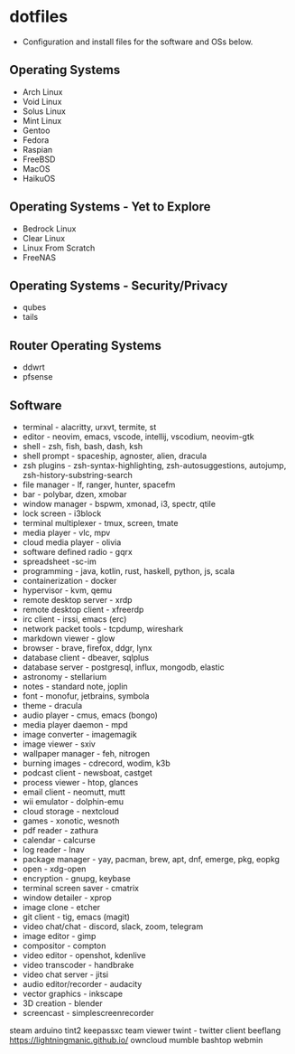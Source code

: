 # dotfiles

- Configuration  and install files for the software and OSs below.

## Operating Systems
- Arch Linux
- Void Linux
- Solus Linux
- Mint Linux
- Gentoo
- Fedora
- Raspian
- FreeBSD
- MacOS
- HaikuOS

## Operating Systems - Yet to Explore
- Bedrock Linux
- Clear Linux
- Linux From Scratch
- FreeNAS

## Operating Systems - Security/Privacy
- qubes
- tails

## Router Operating Systems
- ddwrt
- pfsense

## Software
- terminal - alacritty, urxvt, termite, st
- editor - neovim, emacs, vscode, intellij, vscodium, neovim-gtk
- shell - zsh, fish, bash, dash, ksh
- shell prompt - spaceship, agnoster, alien, dracula
- zsh plugins - zsh-syntax-highlighting, zsh-autosuggestions, autojump, zsh-history-substring-search
- file manager - lf, ranger, hunter, spacefm
- bar - polybar, dzen, xmobar
- window manager - bspwm, xmonad, i3, spectr, qtile
- lock screen - i3block
- terminal multiplexer - tmux, screen, tmate
- media player - vlc, mpv
- cloud media player - olivia
- software defined radio - gqrx
- spreadsheet -sc-im
- programming - java, kotlin, rust, haskell, python, js, scala
- containerization - docker
- hypervisor - kvm, qemu
- remote desktop server - xrdp
- remote desktop client - xfreerdp
- irc client - irssi, emacs (erc)
- network packet tools - tcpdump, wireshark
- markdown viewer - glow
- browser - brave, firefox, ddgr, lynx
- database client - dbeaver, sqlplus
- database server - postgresql, influx, mongodb, elastic
- astronomy - stellarium
- notes - standard note, joplin
- font - monofur, jetbrains, symbola
- theme - dracula
- audio player - cmus, emacs (bongo)
- media player daemon - mpd
- image converter - imagemagik
- image viewer - sxiv
- wallpaper manager - feh, nitrogen
- burning images - cdrecord, wodim, k3b
- podcast client - newsboat, castget
- process viewer - htop, glances
- email client - neomutt, mutt
- wii emulator - dolphin-emu
- cloud storage - nextcloud
- games - xonotic, wesnoth
- pdf reader - zathura
- calendar - calcurse
- log reader - lnav
- package manager - yay, pacman, brew, apt, dnf, emerge, pkg, eopkg
- open - xdg-open
- encryption - gnupg, keybase
- terminal screen saver - cmatrix
- window detailer - xprop
- image clone - etcher
- git client - tig, emacs (magit)
- video chat/chat - discord, slack, zoom, telegram
- image editor - gimp
- compositor - compton
- video editor - openshot, kdenlive
- video transcoder - handbrake
- video chat server - jitsi
- audio editor/recorder - audacity
- vector graphics - inkscape
- 3D creation - blender
- screencast - simplescreenrecorder

steam
arduino
tint2
keepassxc
team viewer
twint - twitter client
beeflang
https://lightningmanic.github.io/
owncloud
mumble
bashtop
webmin
